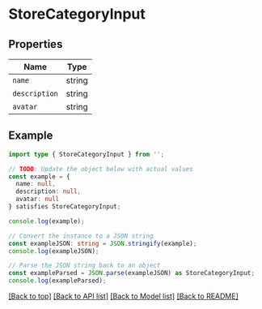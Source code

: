 # StoreCategoryInput

## Properties

| Name          | Type   |
| ------------- | ------ |
| `name`        | string |
| `description` | string |
| `avatar`      | string |

## Example

```typescript
import type { StoreCategoryInput } from '';

// TODO: Update the object below with actual values
const example = {
  name: null,
  description: null,
  avatar: null
} satisfies StoreCategoryInput;

console.log(example);

// Convert the instance to a JSON string
const exampleJSON: string = JSON.stringify(example);
console.log(exampleJSON);

// Parse the JSON string back to an object
const exampleParsed = JSON.parse(exampleJSON) as StoreCategoryInput;
console.log(exampleParsed);
```

[[Back to top]](#) [[Back to API list]](../README.md#api-endpoints) [[Back to Model list]](../README.md#models) [[Back to README]](../README.md)
